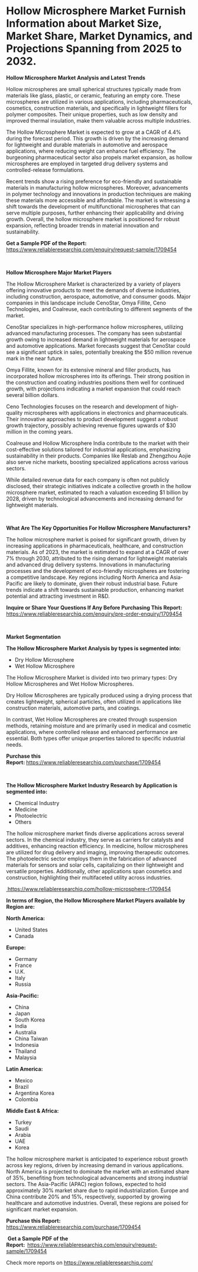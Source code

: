 <p><h1>Hollow Microsphere Market Furnish Information about Market Size, Market Share, Market Dynamics, and Projections Spanning from 2025 to 2032.</h1></p><p><strong>Hollow Microsphere Market Analysis and Latest Trends</strong></p>
<p><p>Hollow microspheres are small spherical structures typically made from materials like glass, plastic, or ceramic, featuring an empty core. These microspheres are utilized in various applications, including pharmaceuticals, cosmetics, construction materials, and specifically in lightweight fillers for polymer composites. Their unique properties, such as low density and improved thermal insulation, make them valuable across multiple industries.</p><p>The Hollow Microsphere Market is expected to grow at a CAGR of 4.4% during the forecast period. This growth is driven by the increasing demand for lightweight and durable materials in automotive and aerospace applications, where reducing weight can enhance fuel efficiency. The burgeoning pharmaceutical sector also propels market expansion, as hollow microspheres are employed in targeted drug delivery systems and controlled-release formulations. </p><p>Recent trends show a rising preference for eco-friendly and sustainable materials in manufacturing hollow microspheres. Moreover, advancements in polymer technology and innovations in production techniques are making these materials more accessible and affordable. The market is witnessing a shift towards the development of multifunctional microspheres that can serve multiple purposes, further enhancing their applicability and driving growth. Overall, the hollow microsphere market is positioned for robust expansion, reflecting broader trends in material innovation and sustainability.</p></p>
<p><strong>Get a Sample PDF of the Report:&nbsp;</strong> <a href="https://www.reliableresearchiq.com/enquiry/request-sample/1709454?utm_campaign=1137&utm_medium=2&utm_source=Github&utm_content=ia&utm_term=10012025&utm_id=hollow-microsphere">https://www.reliableresearchiq.com/enquiry/request-sample/1709454</a></p>
<p>&nbsp;</p>
<p><strong>Hollow Microsphere Major Market Players</strong></p>
<p><p>The Hollow Microsphere Market is characterized by a variety of players offering innovative products to meet the demands of diverse industries, including construction, aerospace, automotive, and consumer goods. Major companies in this landscape include CenoStar, Omya Fillite, Ceno Technologies, and Coalreuse, each contributing to different segments of the market.</p><p>CenoStar specializes in high-performance hollow microspheres, utilizing advanced manufacturing processes. The company has seen substantial growth owing to increased demand in lightweight materials for aerospace and automotive applications. Market forecasts suggest that CenoStar could see a significant uptick in sales, potentially breaking the $50 million revenue mark in the near future.</p><p>Omya Fillite, known for its extensive mineral and filler products, has incorporated hollow microspheres into its offerings. Their strong position in the construction and coating industries positions them well for continued growth, with projections indicating a market expansion that could reach several billion dollars.</p><p>Ceno Technologies focuses on the research and development of high-quality microspheres with applications in electronics and pharmaceuticals. Their innovative approaches to product development suggest a robust growth trajectory, possibly achieving revenue figures upwards of $30 million in the coming years.</p><p>Coalreuse and Hollow Microsphere India contribute to the market with their cost-effective solutions tailored for industrial applications, emphasizing sustainability in their products. Companies like Reslab and Zhengzhou Aojie also serve niche markets, boosting specialized applications across various sectors.</p><p>While detailed revenue data for each company is often not publicly disclosed, their strategic initiatives indicate a collective growth in the hollow microsphere market, estimated to reach a valuation exceeding $1 billion by 2028, driven by technological advancements and increasing demand for lightweight materials.</p></p>
<p>&nbsp;</p>
<p><strong>What Are The Key Opportunities For Hollow Microsphere Manufacturers?</strong></p>
<p><p>The hollow microsphere market is poised for significant growth, driven by increasing applications in pharmaceuticals, healthcare, and construction materials. As of 2023, the market is estimated to expand at a CAGR of over 7% through 2030, attributed to the rising demand for lightweight materials and advanced drug delivery systems. Innovations in manufacturing processes and the development of eco-friendly microspheres are fostering a competitive landscape. Key regions including North America and Asia-Pacific are likely to dominate, given their robust industrial base. Future trends indicate a shift towards sustainable production, enhancing market potential and attracting investment in R&D.</p></p>
<p><strong>Inquire or Share Your Questions If Any Before Purchasing This Report:</strong> <a href="https://www.reliableresearchiq.com/enquiry/pre-order-enquiry/1709454?utm_campaign=1137&utm_medium=2&utm_source=Github&utm_content=ia&utm_term=10012025&utm_id=hollow-microsphere">https://www.reliableresearchiq.com/enquiry/pre-order-enquiry/1709454</a></p>
<p>&nbsp;</p>
<p><strong>Market Segmentation</strong></p>
<p><strong>The Hollow Microsphere Market Analysis by types is segmented into:</strong></p>
<p><ul><li>Dry Hollow Microsphere</li><li>Wet Hollow Microsphere</li></ul></p>
<p><p>The Hollow Microsphere Market is divided into two primary types: Dry Hollow Microspheres and Wet Hollow Microspheres. </p><p>Dry Hollow Microspheres are typically produced using a drying process that creates lightweight, spherical particles, often utilized in applications like construction materials, automotive parts, and coatings. </p><p>In contrast, Wet Hollow Microspheres are created through suspension methods, retaining moisture and are primarily used in medical and cosmetic applications, where controlled release and enhanced performance are essential. Both types offer unique properties tailored to specific industrial needs.</p></p>
<p><strong>Purchase this Report:&nbsp;</strong><a href="https://www.reliableresearchiq.com/purchase/1709454?utm_campaign=1137&utm_medium=2&utm_source=Github&utm_content=ia&utm_term=10012025&utm_id=hollow-microsphere">https://www.reliableresearchiq.com/purchase/1709454</a></p>
<p>&nbsp;</p>
<p><strong>The Hollow Microsphere Market Industry Research by Application is segmented into:</strong></p>
<p><ul><li>Chemical Industry</li><li>Medicine</li><li>Photoelectric</li><li>Others</li></ul></p>
<p><p>The hollow microsphere market finds diverse applications across several sectors. In the chemical industry, they serve as carriers for catalysts and additives, enhancing reaction efficiency. In medicine, hollow microspheres are utilized for drug delivery and imaging, improving therapeutic outcomes. The photoelectric sector employs them in the fabrication of advanced materials for sensors and solar cells, capitalizing on their lightweight and versatile properties. Additionally, other applications span cosmetics and construction, highlighting their multifaceted utility across industries.</p></p>
<p><a href="https://www.reliableresearchiq.com/hollow-microsphere-r1709454?utm_campaign=1137&utm_medium=2&utm_source=Github&utm_content=ia&utm_term=10012025&utm_id=hollow-microsphere">&nbsp;https://www.reliableresearchiq.com/hollow-microsphere-r1709454</a></p>
<p><strong>In terms of Region, the Hollow Microsphere Market Players available by Region are:</strong></p>
<p>
    <p> <strong> North America: </strong>
        <ul>
            <li>United States</li>
            <li>Canada</li>
        </ul>
        </p> 
    <p> <strong> Europe: </strong>
        <ul>
            <li>Germany</li>
            <li>France</li>
            <li>U.K.</li>
            <li>Italy</li>
            <li>Russia</li>
        </ul>
        </p> 
    <p> <strong> Asia-Pacific: </strong>
        <ul>
            <li>China</li>
            <li>Japan</li>
            <li>South Korea</li>
            <li>India</li>
            <li>Australia</li>
            <li>China Taiwan</li>
            <li>Indonesia</li>
            <li>Thailand</li>
            <li>Malaysia</li>
        </ul>
        </p> 
    <p> <strong> Latin America: </strong>
        <ul>
            <li>Mexico</li>
            <li>Brazil</li>
            <li>Argentina Korea</li>
            <li>Colombia</li>
        </ul>
        </p> 
    <p> <strong> Middle East & Africa: </strong>
        <ul>
            <li>Turkey</li>
            <li>Saudi</li>
            <li>Arabia</li>
            <li>UAE</li>
            <li>Korea</li>
        </ul>
    </p>
    </p>
<p><p>The hollow microsphere market is anticipated to experience robust growth across key regions, driven by increasing demand in various applications. North America is projected to dominate the market with an estimated share of 35%, benefiting from technological advancements and strong industrial sectors. The Asia-Pacific (APAC) region follows, expected to hold approximately 30% market share due to rapid industrialization. Europe and China contribute 20% and 15%, respectively, supported by growing healthcare and automotive industries. Overall, these regions are poised for significant market expansion.</p></p>
<p><strong>Purchase this Report: </strong><a href="https://www.reliableresearchiq.com/purchase/1709454?utm_campaign=1137&utm_medium=2&utm_source=Github&utm_content=ia&utm_term=10012025&utm_id=hollow-microsphere">https://www.reliableresearchiq.com/purchase/1709454</a></p>
<p>&nbsp;<strong>Get a Sample PDF of the Report:&nbsp;&nbsp;</strong><a href="https://www.reliableresearchiq.com/enquiry/request-sample/1709454?utm_campaign=1137&utm_medium=2&utm_source=Github&utm_content=ia&utm_term=10012025&utm_id=hollow-microsphere">https://www.reliableresearchiq.com/enquiry/request-sample/1709454</a></p>
<p><strong></strong></p>
<p>Check more reports on <a href="https://www.reliableresearchiq.com/?utm_campaign=1137&utm_medium=2&utm_source=Github&utm_content=ia&utm_term=10012025&utm_id=hollow-microsphere">https://www.reliableresearchiq.com/</a></p>